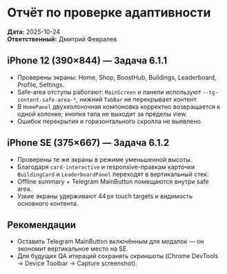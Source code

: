 # Отчёт по проверке адаптивности

**Дата:** 2025-10-24  
**Ответственный:** Дмитрий Февралев

## iPhone 12 (390×844) — Задача 6.1.1
- Проверены экраны: Home, Shop, BoostHub, Buildings, Leaderboard, Profile, Settings.
- Safe-area отступы работают: `MainScreen` и панели используют `--tg-content-safe-area-*`, нижний `TabBar` не перекрывает контент.
- В `HomePanel` двухколоночная компоновка корректно возвращается к одной колонке; кнопка тапа не выходит за пределы view.
- Ошибок перекрытия и горизонтального скролла не выявлено.

## iPhone SE (375×667) — Задача 6.1.2
- Проверены те же экраны в режиме уменьшенной высоты.
- Благодаря `card-interactive` и responsive-правкам карточки `BuildingCard` и `LeaderboardPanel` переходят в вертикальный стек.
- Offline summary + Telegram MainButton помещаются внутри safe area.
- Узкие экраны удерживают 44 px touch targets и видимость основного контента.

## Рекомендации
- Оставить Telegram MainButton включённым для модалок — он экономит вертикальное место на SE.
- Для будущих QA итераций сохранять скриншоты (Chrome DevTools → Device Toolbar → Capture screenshot).

